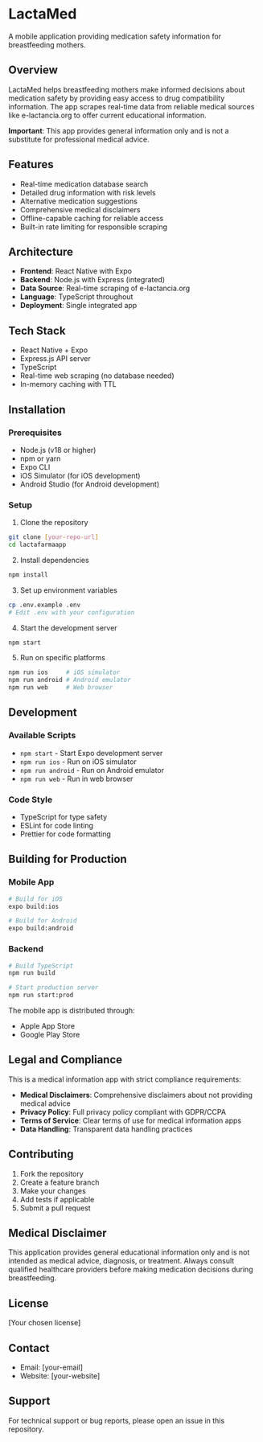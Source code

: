 # LactaMed

A mobile application providing medication safety information for breastfeeding mothers.

## Overview

LactaMed helps breastfeeding mothers make informed decisions about medication safety by providing easy access to drug compatibility information. The app scrapes real-time data from reliable medical sources like e-lactancia.org to offer current educational information.

**Important**: This app provides general information only and is not a substitute for professional medical advice.

## Features

- Real-time medication database search
- Detailed drug information with risk levels
- Alternative medication suggestions
- Comprehensive medical disclaimers
- Offline-capable caching for reliable access
- Built-in rate limiting for responsible scraping

## Architecture

- **Frontend**: React Native with Expo
- **Backend**: Node.js with Express (integrated)
- **Data Source**: Real-time scraping of e-lactancia.org
- **Language**: TypeScript throughout
- **Deployment**: Single integrated app

## Tech Stack

- React Native + Expo
- Express.js API server
- TypeScript
- Real-time web scraping (no database needed)
- In-memory caching with TTL

## Installation

### Prerequisites

- Node.js (v18 or higher)
- npm or yarn
- Expo CLI
- iOS Simulator (for iOS development)
- Android Studio (for Android development)

### Setup

1. Clone the repository
```bash
git clone [your-repo-url]
cd lactafarmaapp
```

2. Install dependencies
```bash
npm install
```

3. Set up environment variables
```bash
cp .env.example .env
# Edit .env with your configuration
```

4. Start the development server
```bash
npm start
```

5. Run on specific platforms
```bash
npm run ios     # iOS simulator
npm run android # Android emulator
npm run web     # Web browser
```

## Development

### Available Scripts

- `npm start` - Start Expo development server
- `npm run ios` - Run on iOS simulator
- `npm run android` - Run on Android emulator
- `npm run web` - Run in web browser

### Code Style

- TypeScript for type safety
- ESLint for code linting
- Prettier for code formatting

## Building for Production

### Mobile App
```bash
# Build for iOS
expo build:ios

# Build for Android
expo build:android
```

### Backend
```bash
# Build TypeScript
npm run build

# Start production server
npm run start:prod
```

The mobile app is distributed through:
- Apple App Store
- Google Play Store

## Legal and Compliance

This is a medical information app with strict compliance requirements:

- **Medical Disclaimers**: Comprehensive disclaimers about not providing medical advice
- **Privacy Policy**: Full privacy policy compliant with GDPR/CCPA
- **Terms of Service**: Clear terms of use for medical information apps
- **Data Handling**: Transparent data handling practices

## Contributing

1. Fork the repository
2. Create a feature branch
3. Make your changes
4. Add tests if applicable
5. Submit a pull request

## Medical Disclaimer

This application provides general educational information only and is not intended as medical advice, diagnosis, or treatment. Always consult qualified healthcare providers before making medication decisions during breastfeeding.

## License

[Your chosen license]

## Contact

- Email: [your-email]
- Website: [your-website]

## Support

For technical support or bug reports, please open an issue in this repository.
